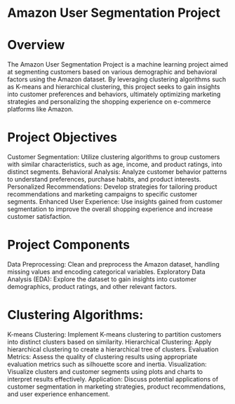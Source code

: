 # Amazon User Segmentation Project

# Overview

The Amazon User Segmentation Project is a machine learning project aimed at segmenting customers based on various demographic and behavioral factors using the Amazon dataset. By leveraging clustering algorithms such as K-means and hierarchical clustering, this project seeks to gain insights into customer preferences and behaviors, ultimately optimizing marketing strategies and personalizing the shopping experience on e-commerce platforms like Amazon.

# Project Objectives

Customer Segmentation: Utilize clustering algorithms to group customers with similar characteristics, such as age, income, and product ratings, into distinct segments.
Behavioral Analysis: Analyze customer behavior patterns to understand preferences, purchase habits, and product interests.
Personalized Recommendations: Develop strategies for tailoring product recommendations and marketing campaigns to specific customer segments.
Enhanced User Experience: Use insights gained from customer segmentation to improve the overall shopping experience and increase customer satisfaction.

# Project Components

Data Preprocessing: Clean and preprocess the Amazon dataset, handling missing values and encoding categorical variables.
Exploratory Data Analysis (EDA): Explore the dataset to gain insights into customer demographics, product ratings, and other relevant factors.

# Clustering Algorithms:

K-means Clustering: Implement K-means clustering to partition customers into distinct clusters based on similarity.
Hierarchical Clustering: Apply hierarchical clustering to create a hierarchical tree of clusters.
Evaluation Metrics: Assess the quality of clustering results using appropriate evaluation metrics such as silhouette score and inertia.
Visualization: Visualize clusters and customer segments using plots and charts to interpret results effectively.
Application: Discuss potential applications of customer segmentation in marketing strategies, product recommendations, and user experience enhancement.
